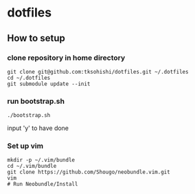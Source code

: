 # dotfiles

## How to setup

### clone repository in home directory

```shell
git clone git@github.com:tksohishi/dotfiles.git ~/.dotfiles
cd ~/.dotfiles
git submodule update --init
```

### run bootstrap.sh

```shell
./bootstrap.sh
```

  input 'y' to have done

### Set up vim

```shell
mkdir -p ~/.vim/bundle
cd ~/.vim/bundle
git clone https://github.com/Shougo/neobundle.vim.git
vim
# Run Neobundle/Install
```